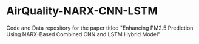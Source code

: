 # AirQuality-NARX-CNN-LSTM
Code and Data repository for the paper titled "Enhancing PM2.5 Prediction Using NARX-Based Combined CNN and LSTM Hybrid Model"
